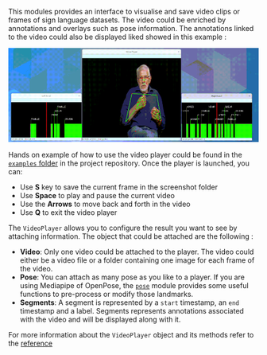 
This modules provides an interface to visualise and save video clips or frames of sign language datasets. The video could be enriched by annotations and overlays such as pose information. The annotations linked to the video could also be displayed liked showed in this example : 

![Example of video player](figures/video_player.gif "Example of video player")

Hands on example of how to use the video player could be found in the [`examples` folder](https://github.com/ppoitier/sign-language-tools/tree/main/examples) in the project repository. Once the player is launched, you can:

- Use **S** key to save the current frame in the screenshot folder
- Use **Space** to play and pause the current video
- Use the **Arrows** to move back and forth in the video
- Use **Q** to exit the video player

The `VideoPlayer` allows you to configure the result you want to see by attaching information. The object that could be attached are the following :

- **Video**: Only one video could be attached to the player. The video could either be a video file or a folder containing one image for each frame of the video.
- **Pose**: You can attach as many pose as you like to a player. If you are using Mediapipe of OpenPose, the [`pose`](pose.md) module provides some useful functions to pre-process or modify those landmarks.
- **Segments**: A segment is represented by a `start` timestamp, an `end` timestamp and a label. Segments represents annotations associated with the video and will be displayed along with it.

For more information about the `VideoPlayer` object and its methods refer to the [reference](reference.md)